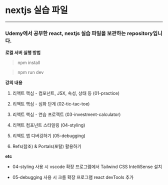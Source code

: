 # nextjs 실습 파일

---

### Udemy에서 공부한 react, nextjs 실습 파일을 보관하는 repository입니다.

**로컬 서버 실행 방법**

> npm install

> npm run dev

**강의 내용**

1. 리액트 핵심 - 컴포넌트, JSX, 속성, 상태 등 (01-practice)

2. 리액트 핵심 - 심화 단계 (02-tic-tac-toe)

3. 리액트 핵심 - 연습 프로젝트 (03-investment-calculator)

4. 리액트 컴포넌트 스타일링 (04-styling)

5. 리액트 앱 디버깅하기 (05-debugging)

6. Refs(참조) & Portals(포탈) 활용하기

**etc**

- 04-styling 사용 시 vscode 확장 프로그램에서 Tailwind CSS IntelliSense 설치

- 05-debugging 사용 시 크롬 확장 프로그램 react devTools 추가
